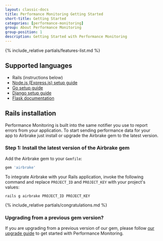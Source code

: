 ```yaml
---
layout: classic-docs
title: Performance Monitoring Getting Started
short-title: Getting Started
categories: [performance-monitoring]
group: About Performance Monitoring
group-position: 1
description: Getting Started with Performance Monitoring
---
```


{% include_relative partials/features-list.md %}

## Supported languages
- Rails (instructions below)
- [Node.js (Express.js) setup guide](/docs/performance-monitoring/updating-your-node-notifier/)
- [Go setup guide](/docs/performance-monitoring/go/)
- [Django setup guide](/docs/performance-monitoring/django/)
- [Flask documentation](/docs/performance-monitoring/flask/)

## Rails installation

Performance Monitoring is built into the same notifier you use to report errors
from your application. To start sending performance data for your app to
Airbrake just install or upgrade the Airbrake gem to the latest version.

### Step 1: Install the latest version of the Airbrake gem

Add the Airbrake gem to your `Gemfile`:

```ruby
gem 'airbrake'
```

To integrate Airbrake with your Rails application, invoke the following command
and replace `PROJECT_ID` and `PROJECT_KEY` with your project's values:

```shell
rails g airbrake PROJECT_ID PROJECT_KEY
```

{% include_relative partials/congratulations.md %}

### Upgrading from a previous gem version?

If you are upgrading from a previous version of our gem, please follow [our
upgrade guide](/docs/ruby/upgrading-your-notifier/) to get started with
Performance Monitoring.
